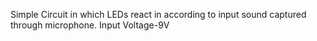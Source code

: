 Simple Circuit in which LEDs react in according to input sound captured through microphone.
Input Voltage-9V
